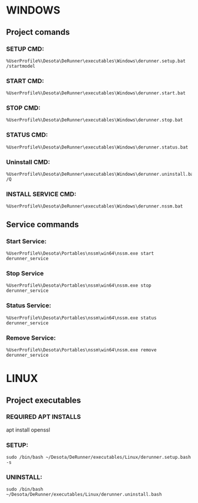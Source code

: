 # WINDOWS

## Project comands

### SETUP CMD:
```
%UserProfile%\Desota\DeRunner\executables\Windows\derunner.setup.bat /startmodel
```


### START CMD:
```
%UserProfile%\Desota\DeRunner\executables\Windows\derunner.start.bat
```


### STOP CMD:
```
%UserProfile%\Desota\DeRunner\executables\Windows\derunner.stop.bat
```


### STATUS CMD:
```
%UserProfile%\Desota\DeRunner\executables\Windows\derunner.status.bat
```


### Uninstall CMD:
```
%UserProfile%\Desota\DeRunner\executables\Windows\derunner.uninstall.bat /Q
```


### INSTALL SERVICE CMD:
```
%UserProfile%\Desota\DeRunner\executables\Windows\derunner.nssm.bat
```



## Service commands

### Start Service:
```
%UserProfile%\Desota\Portables\nssm\win64\nssm.exe start derunner_service
```


### Stop Service

```
%UserProfile%\Desota\Portables\nssm\win64\nssm.exe stop derunner_service
```


### Status Service:
```
%UserProfile%\Desota\Portables\nssm\win64\nssm.exe status derunner_service
```


### Remove Service:
```
%UserProfile%\Desota\Portables\nssm\win64\nssm.exe remove derunner_service
```





# LINUX

## Project executables

### REQUIRED APT INSTALLS
apt install openssl

### SETUP:
```
sudo /bin/bash ~/Desota/DeRunner/executables/Linux/derunner.setup.bash -s
```


### UNINSTALL:
```
sudo /bin/bash ~/Desota/DeRunner/executables/Linux/derunner.uninstall.bash
```
